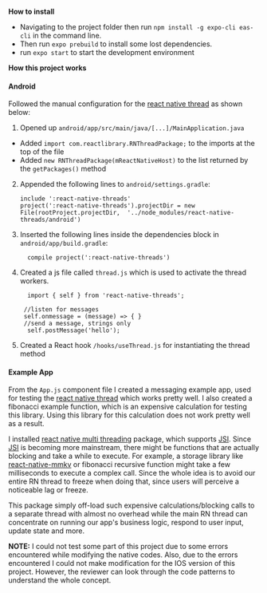 **How to install** 

 - Navigating to the project folder then run  `npm install -g expo-cli eas-cli` in the command line.
 - Then run `expo prebuild` to install some lost dependencies.
 - run `expo start` to start the development environment

**How this project works**
#### Android

Followed the manual configuration for the [react native thread](https://github.com/joltup/react-native-threads#android-1)
as shown below: 
1.  Opened up  `android/app/src/main/java/[...]/MainApplication.java`

-   Added  `import com.reactlibrary.RNThreadPackage;`  to the imports at the top of the file
-   Added  `new RNThreadPackage(mReactNativeHost)`  to the list returned by the  `getPackages()`  method

2.  Appended the following lines to  `android/settings.gradle`:
    
    ```
    include ':react-native-threads'
    project(':react-native-threads').projectDir = new File(rootProject.projectDir, 	'../node_modules/react-native-threads/android')
    
    ```
    
3.  Inserted the following lines inside the dependencies block in  `android/app/build.gradle`:
    
    ```
      compile project(':react-native-threads')
    ```
4. Created a js file called  `thread.js` which is used to activate the thread workers. 
  
         import { self } from 'react-native-threads';

        //listen for messages
        self.onmessage = (message) => { }
        //send a message, strings only
         self.postMessage('hello');

5. Created a React hook `/hooks/useThread.js` for instantiating the thread method

#### Example App
 
 From the `App.js` component file I created a messaging example app, used for testing the [react native thread](https://github.com/joltup/react-native-threads#android-1) which works pretty well. I also created a fibonacci example function, which is an expensive calculation for testing this library.  Using this library for this calculation does not work pretty well as a result.

I installed [react native multi threading](https://github.com/mrousavy/react-native-multithreading) package, which supports [JSI](https://github.com/react-native-community/discussions-and-proposals/issues/91).
Since [JSI](https://github.com/react-native-community/discussions-and-proposals/issues/91) is becoming more mainstream, there might be functions that are actually blocking and take a while to execute. For example, a storage library like [react-native-mmkv](https://github.com/mrousavy/react-native-mmkv) or fibonacci recursive function might take a few milliseconds to execute a complex call. Since the whole idea is to avoid our entire RN thread to freeze when doing that, since users will perceive a noticeable lag or freeze.

This package simply off-load such expensive calculations/blocking calls to a separate thread with almost no overhead while the main RN thread can concentrate on running our app's business logic, respond to user input, update state and more. 

**NOTE:** 
I could not test some part of this project due to some errors encountered while modifying the native codes. Also, due to the errors encountered I could not make modification for the IOS version of this project.  However,  the reviewer can look through the code patterns to understand the whole concept.